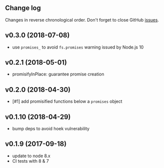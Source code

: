 ## Change log

Changes in reverse chronological order.
Don't forget to close GitHub [issues](https://github.com/xpack/es6-promisifier-js/issues).

## v0.3.0 (2018-07-08)

- use `promises_` to avoid `fs.promises` warning issued by Node.js 10

## v0.2.1 (2018-05-01)

- promisifyInPlace: guarantee promise creation

## v0.2.0 (2018-04-30)

- [#1] add promisified functions below a `promises` object

## v0.1.10 (2018-04-29)

- bump deps to avoid hoek vulnerability

## v0.1.9 (2017-09-18)

- update to node 8.x
- CI tests with 8 & 7
